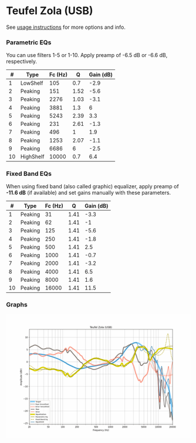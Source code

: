 # Teufel Zola (USB)
See [usage instructions](https://github.com/jaakkopasanen/AutoEq#usage) for more options and info.

### Parametric EQs
You can use filters 1-5 or 1-10. Apply preamp of -6.5 dB or -6.6 dB, respectively.

|   # | Type      |   Fc (Hz) |    Q |   Gain (dB) |
|-----|-----------|-----------|------|-------------|
|   1 | LowShelf  |       105 | 0.7  |        -2.9 |
|   2 | Peaking   |       151 | 1.52 |        -5.6 |
|   3 | Peaking   |      2276 | 1.03 |        -3.1 |
|   4 | Peaking   |      3881 | 1.3  |         6   |
|   5 | Peaking   |      5243 | 2.39 |         3.3 |
|   6 | Peaking   |       231 | 2.61 |        -1.3 |
|   7 | Peaking   |       496 | 1    |         1.9 |
|   8 | Peaking   |      1253 | 2.07 |        -1.1 |
|   9 | Peaking   |      6686 | 6    |        -2.5 |
|  10 | HighShelf |     10000 | 0.7  |         6.4 |

### Fixed Band EQs
When using fixed band (also called graphic) equalizer, apply preamp of **-11.6 dB** (if available) and set gains manually with these parameters.

|   # | Type    |   Fc (Hz) |    Q |   Gain (dB) |
|-----|---------|-----------|------|-------------|
|   1 | Peaking |        31 | 1.41 |        -3.3 |
|   2 | Peaking |        62 | 1.41 |        -1   |
|   3 | Peaking |       125 | 1.41 |        -5.6 |
|   4 | Peaking |       250 | 1.41 |        -1.8 |
|   5 | Peaking |       500 | 1.41 |         2.5 |
|   6 | Peaking |      1000 | 1.41 |        -0.7 |
|   7 | Peaking |      2000 | 1.41 |        -3.2 |
|   8 | Peaking |      4000 | 1.41 |         6.5 |
|   9 | Peaking |      8000 | 1.41 |         1.6 |
|  10 | Peaking |     16000 | 1.41 |        11.5 |

### Graphs
![](./Teufel%20Zola%20(USB).png)
